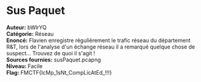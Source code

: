# Sus Paquet

**Auteur:** bWlrYQ  
**Catégorie:** Réseau  
**Enoncé:** Flavien enregistre régulièrement le trafic réseau du département R&T, lors de l'analyse d'un échange réseau il a remarqué quelque chose de suspect... Trouvez de quoi il s'agit !   
**Sources fournies:** susPaquet.pcapng  
**Niveau:** Facile  
**Flag:** FMCTF{IcMp_1sNt_CompLicAtEd_!!!}